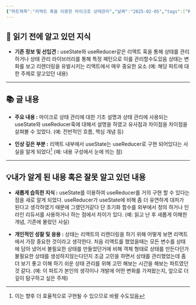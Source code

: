 ```yaml
---
{"파트제목":"리액트 훅을 이용한 마이크로 상태관리","날짜":"2025-02-05","tags":["React","state"],"dg-publish":true,"permalink":"/독서/리액트 훅을 활용한 마이크로 상태관리/리액트 훅을 이용한 마이크로 상태관리/","dgPassFrontmatter":true}
---
```


## 📖 읽기 전에 알고 있던 지식

- **기존 정보 및 선입견 :**  useState와 useReducer같은 리액트 훅을 통해 상태를 관리하거나 상태 관리 라이브러리를 통해 특정 패턴으로 이를 관리할수도있음 상태는 변화를 보고 리렌더링을 유발시키는 리액트에서 매우 중요한 요소
  (예: 해당 파트에 대한 주제로 알고있던 내용)

---
## 📚 글 내용

- **주요 내용  :**  마이크로 상태 관리에 대한 기초 설명과 상태 관리에 사용되는 useState와 useReducer훅에 대해서 설명을 하였고 유사점과 차이점을 차이점을 살펴볼 수 있었다.
  (예: 전반적인 흐름, 핵심 개념 등)
  
- **인상 깊은 부분 :**  리액트 내부에서 useState는 useReducer로 구현 되어있다는 사실을 알게 되었다[^1]
  (예: 내용 구성에서 눈에 띄는 점)

---
## 💡내가 알게 된 내용 혹은 잘못 알고 있던 내용

- **새롭게 습득한 지식 :**  useState를 이용하여 useReducer를 거의 구현 할 수 있다는 점을 새로 알게 되었다. useReducer가 useState에 비해 좀 더 유연하게 대처가 된다고 생각하였기 때문에 그랬던거같다 단 초기화 함수를 외부에서 정의 하거나 인라인 리듀서를 사용하거나 하는 점에서 차이가 있다.
  (예: 읽고 난 후 새롭게 이해한 개념, 기존에 몰랐던 사실)
  
- **개인적인 성찰 및 응용 :**  상태는 리액트의 리렌더링을 하기 위해 어떻게 보면 리액트에서 가장 중요한 것이라고 생각한다. 처음 리액트를 했었을때는 모든 변수를 상태에 담아 냈어서 불필요한 상태를 만들었던거에 비해 객체 형태로 상태를 만든다던가 불필요한 상태를 생성하지않는다던지 조금 고민을 하면서 상태를 관리했었는데 좀 더 보기 좋고 이해 하기 쉬운 상태 관리를 위해 고민 해보는 시간을 해보는 파트였던것 같다.
  (예: 이 파트가 본인의 생각이나 개발에 어떤 변화를 가져왔는지, 앞으로 더 깊이 탐구하고 싶은 주제)


[^1]: 이는 향후 더 효율적으로 구현될 수 있으므로 바뀔 수도있음
